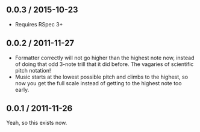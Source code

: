 ## 0.0.3 / 2015-10-23

* Requires RSpec 3+

## 0.0.2 / 2011-11-27

* Formatter correctly will not go higher than the highest note now, instead of
  doing that odd 3-note trill that it did before. The vagaries of scientific pitch
  notation!
* Music starts at the lowest possible pitch and climbs to the highest, so now
  you get the full scale instead of getting to the highest note too early.

## 0.0.1 / 2011-11-26

Yeah, so this exists now.
